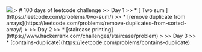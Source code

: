 <a href = "https://github.com/Tanu-N-Prabhu/Python/graphs/contributors">
  <img src = "https://contrib.rocks/image?repo = balaji1702/100-days-of-leet-code/"/>
</a>
> # 100 days of leetcode challenge
>>  Day 1
>> * [ Two sum ](https://leetcode.com/problems/two-sum/)
>> * [remove duplicate from arrays](https://leetcode.com/problems/remove-duplicates-from-sorted-array/)
>  
>> Day 2
>> * [staircase printing](https://www.hackerrank.com/challenges/staircase/problem)
>
>> Day 3
>> * [contains-duplicate](https://leetcode.com/problems/contains-duplicate)
